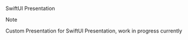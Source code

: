 SwiftUI Presentation

> [!NOTE]  
> Custom Presentation for SwiftUI Presentation, work in progress currently
